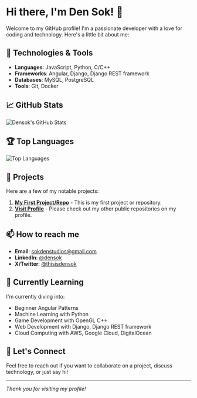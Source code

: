 # Hi there, I'm Den Sok! 👋

Welcome to my GitHub profile! I'm a passionate developer with a love for coding and technology. Here's a little bit about me:

## 🔧 Technologies & Tools

- **Languages**: JavaScript, Python, C/C++
- **Frameworks**: Angular, Django, Django REST framework
- **Databases**: MySQL, PostgreSQL
- **Tools**: Git, Docker

## 📈 GitHub Stats

![Densok's GitHub Stats](https://github-readme-stats.vercel.app/api?username=thisisdensok&show_icons=true&theme=radical)

## 🏆 Top Languages

![Top Languages](https://github-readme-stats.vercel.app/api/top-langs/?username=thisisdensok&layout=compact&theme=radical)

## 🚀 Projects

Here are a few of my notable projects:

1. [**My First Project/Repo**](https://github.com/thisisdensok/thisisdensok) - This is my first project or repository.
2. [**Visit Profile**](https://github.com/thisisdensok) - Please check out my other public repositories on my profile.

## 📫 How to reach me

- **Email**: [sokdenstudios@gmail.com](mailto:sokdenstudios@gmail.com)
- **LinkedIn**: [@densok](https://www.linkedin.com/in/densok/)
- **X/Twitter**: [@thisisdensok](https://twitter.com/thisisdensok)

## 🌱 Currently Learning

I'm currently diving into:

- Beginner Angular Patterns
- Machine Learning with Python
- Game Development with OpenGL C++
- Web Development with Django, Django REST framework
- Cloud Computing with AWS, Google Cloud, DigitalOcean

## 💬 Let's Connect

Feel free to reach out if you want to collaborate on a project, discuss technology, or just say hi!

---

*Thank you for visiting my profile!*